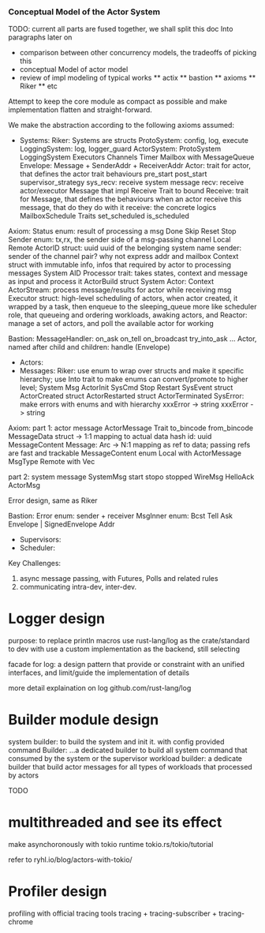 ### Conceptual Model of the Actor System

TODO: current all parts are fused together, we shall split this doc Into paragraphs later on
* comparison between other concurrency models, the tradeoffs of picking this
* conceptual Model of actor model
* review of impl modeling of typical works
** actix
** bastion
** axioms
** Riker
** etc

Attempt to keep the core module as compact as possible and make implementation flatten and straight-forward.

We make the abstraction according to the following axioms assumed:
* Systems:
Riker: 
Systems are structs
ProtoSystem: config, log, execute
LoggingSystem: log, logger_guard
ActorSystem: 
  ProtoSystem
  LoggingSystem
  Executors
  Channels
  Timer
Mailbox with MessageQueue
Envelope: Message + SenderAddr + ReceiverAddr
Actor: trait for actor, that defines the actor trait behaviours
  pre_start
  post_start
  supervisor_strategy
  sys_recv: receive system message
  recv: receive actor/executor Message that impl Receive Trait to bound
Receive<MsgType>: trait for Message, that defines the behaviours when an actor receive this message, that do they do with it
  receive: the concrete logics
MailboxSchedule Traits
  set_scheduled
  is_scheduled

Axiom:
Status enum: result of processing a msg
  Done
  Skip
  Reset
  Stop
Sender enum: tx,rx, the sender side of a msg-passing channel
  Local
  Remote
ActorID struct:
  uuid
  uuid of the belonging system
  name
  sender: sender of the channel pair? why not express addr and mailbox
Context struct with immutable info, infos that required by actor to processing messages
  System
  AID
Processor trait: takes states, context and message as input and process it
ActorBuild struct
  System
Actor:
  Context
ActorStream: process message/results for actor while receiving msg
Executor struct: high-level scheduling of actors, when actor created, it wrapped by a task, then enqueue to the sleeping_queue
more like scheduler role, that queueing and ordering workloads, awaking actors, and 
Reactor: manage a set of actors, and poll the available actor for working


Bastion:
MessageHandler:
  on_ask
  on_tell
  on_broadcast
  try_into_ask
  ...
Actor, named after child and children:
  handle (Envelope)



* Actors:
* Messages:
Riker: use enum to wrap over structs and make it specific hierarchy; use Into trait to make enums can convert/promote to higher level;
System Msg
  ActorInit
  SysCmd
    Stop
    Restart
  SysEvent
    struct ActorCreated
    struct ActorRestarted
    struct ActorTerminated
  SysError: make errors with enums and with hierarchy
    xxxError -> string
    xxxError -> string

Axiom:
part 1: actor message
ActorMessage Trait
  to_bincode
  from_bincode
MessageData struct -> 1:1 mapping to actual data
  hash id: uuid
  MessageContent
Message: Arc<MessageData> -> N:1 mapping as ref to data; passing refs are fast and trackable
MessageContent enum
  Local with ActorMessage MsgType
  Remote with Vec<u8>

part 2: system message
SystemMsg
  start
  stopo
  stopped
WireMsg
  HelloAck
  ActorMsg

Error design, same as Riker

Bastion:
Error enum:
  sender + receiver
MsgInner enum:
  Bcst
  Tell
  Ask
Envelope | SignedEnvelope
Addr





* Supervisors:
* Scheduler:


Key Challenges:
1. async message passing, with Futures, Polls and related rules
2. communicating intra-dev, inter-dev.

# Logger design
purpose: to replace println macros
use rust-lang/log as the crate/standard to dev with
use a custom implementation as the backend, still selecting

facade for log: a design pattern that provide or constraint with an unified interfaces, and limit/guide 
the implementation of details

more detail explaination on log github.com/rust-lang/log


# Builder module design
system builder: to build the system and init it. with config provided
command Builder: ...a dedicated builder to build all system command that consumed by the system or the supervisor
workload builder: a dedicate builder that build actor messages for all types of workloads that processed by actors

TODO

# multithreaded and see its effect
make asynchoronously with tokio runtime
tokio.rs/tokio/tutorial

refer to ryhl.io/blog/actors-with-tokio/


# Profiler design
profiling with official tracing tools
tracing + tracing-subscriber + tracing-chrome

